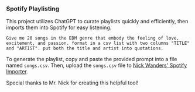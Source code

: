 ### Spotify Playlisting

This project utilizes ChatGPT to curate playlists quickly and efficiently, then imports them into Spotify for easy listening.

```ChatGPT
Give me 20 songs in the EDM genre that embody the feeling of love, excitement, and passion. format in a csv list with two columns "TITLE" and "ARTIST". put both the title and artist into quotations.
```

To generate the playlist, copy and paste the provided prompt into a file named `songs.csv`. Then, upload the `songs.csv` file to [Nick Wanders' Spotify Importer](https://nickwanders.com/projects/ng-spotify-importer).

Special thanks to Mr. Nick for creating this helpful tool!

